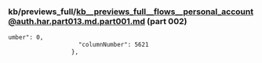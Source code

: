 ### kb/previews_full/kb__previews_full__flows__personal_account@auth.har.part013.md.part001.md (part 002)

```md
umber": 0,
                    "columnNumber": 5621
                  },
          
```

```
